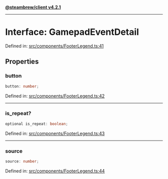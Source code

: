 [**@steambrew/client v4.2.1**](../README.md)

***

# Interface: GamepadEventDetail

Defined in: [src/components/FooterLegend.ts:41](https://github.com/shdwmtr/plugutil/blob/b52230e3bd417b9353d983856323dee8a90c4f70/client/src/components/FooterLegend.ts#L41)

## Properties

### button

```ts
button: number;
```

Defined in: [src/components/FooterLegend.ts:42](https://github.com/shdwmtr/plugutil/blob/b52230e3bd417b9353d983856323dee8a90c4f70/client/src/components/FooterLegend.ts#L42)

***

### is\_repeat?

```ts
optional is_repeat: boolean;
```

Defined in: [src/components/FooterLegend.ts:43](https://github.com/shdwmtr/plugutil/blob/b52230e3bd417b9353d983856323dee8a90c4f70/client/src/components/FooterLegend.ts#L43)

***

### source

```ts
source: number;
```

Defined in: [src/components/FooterLegend.ts:44](https://github.com/shdwmtr/plugutil/blob/b52230e3bd417b9353d983856323dee8a90c4f70/client/src/components/FooterLegend.ts#L44)

